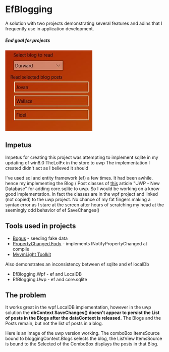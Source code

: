 # EfBlogging

A solution with two projects demonstrating several features and adins that I frequently use in application development.

##### End goal  for  projects
![Ef Blogging Cb Lv As It Should Be](GitHubStuff/EfBloggingCbLvAsItShouldBe.JPG)

## Impetus
Impetus for creating this project was attempting to implement sqlite in my updating of win8.0 TheLolFx in the store to uwp The implementation I created didn't act as I believed it should

I've used sql and entity framework (ef) a few times. It had been awhile. 
hence my implementing the Blog / Post classes of [this](https://docs.microsoft.com/en-us/ef/core/get-started/uwp/getting-started) article "UWP - New Database" for adding core.sqlite to uwp. 
So I would be working on a know good implementation. In fact the classes are in the wpf project and linked (not copied) to the uwp project. 
No chance of my fat fingers making a syntax error as I stare at the screen after hours of scratching my head at the seemingly odd behavior of ef SaveChanges()

## Tools used in projects
* [Bogus](https://github.com/bchavez/Bogus) - seeding fake data
* [PropertyChanged.Fody](https://github.com/Fody/PropertyChanged) - implements INotifyPropertyChanged at compile 
* [MvvmLight Toolkit](http://www.mvvmlight.net/)

Also demonstrates an inconsistency between ef sqlite and ef localDb
* EfBlogging.Wpf - ef and LocalDB
* EfBlogging.Uwp - ef and core.sqlite

## The problem
It works great in the wpf LocalDB implementation, 
however in the uwp solution the **dbContext SaveChanges() doesn't appear to persist the List of posts in the Blogs after the dataContext is released.**
The Blogs and the Posts remain, but not the list of posts in a blog.

Here is an image of the uwp version working. The comboBox ItemsSource bound to bloggingContext.Blogs selects the blog, the ListView ItemsSource is bound to the Selected of the ComboBox displays the posts in that Blog. 

